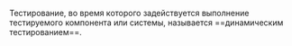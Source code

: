 Тестирование, во время которого задействуется выполнение тестируемого компонента или системы, называется ==динамическим тестированием==.